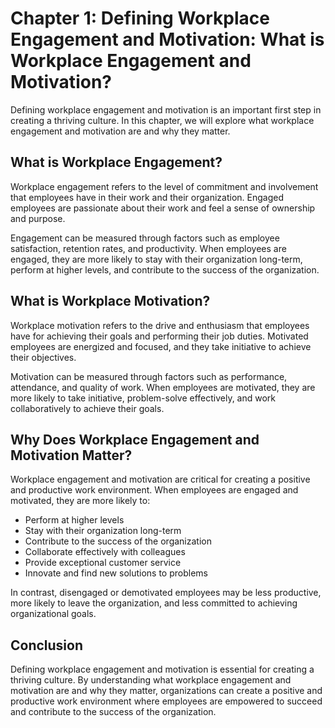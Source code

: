 Chapter 1: Defining Workplace Engagement and Motivation: What is Workplace Engagement and Motivation?
=====================================================================================================

Defining workplace engagement and motivation is an important first step in creating a thriving culture. In this chapter, we will explore what workplace engagement and motivation are and why they matter.

What is Workplace Engagement?
-----------------------------

Workplace engagement refers to the level of commitment and involvement that employees have in their work and their organization. Engaged employees are passionate about their work and feel a sense of ownership and purpose.

Engagement can be measured through factors such as employee satisfaction, retention rates, and productivity. When employees are engaged, they are more likely to stay with their organization long-term, perform at higher levels, and contribute to the success of the organization.

What is Workplace Motivation?
-----------------------------

Workplace motivation refers to the drive and enthusiasm that employees have for achieving their goals and performing their job duties. Motivated employees are energized and focused, and they take initiative to achieve their objectives.

Motivation can be measured through factors such as performance, attendance, and quality of work. When employees are motivated, they are more likely to take initiative, problem-solve effectively, and work collaboratively to achieve their goals.

Why Does Workplace Engagement and Motivation Matter?
----------------------------------------------------

Workplace engagement and motivation are critical for creating a positive and productive work environment. When employees are engaged and motivated, they are more likely to:

* Perform at higher levels
* Stay with their organization long-term
* Contribute to the success of the organization
* Collaborate effectively with colleagues
* Provide exceptional customer service
* Innovate and find new solutions to problems

In contrast, disengaged or demotivated employees may be less productive, more likely to leave the organization, and less committed to achieving organizational goals.

Conclusion
----------

Defining workplace engagement and motivation is essential for creating a thriving culture. By understanding what workplace engagement and motivation are and why they matter, organizations can create a positive and productive work environment where employees are empowered to succeed and contribute to the success of the organization.
